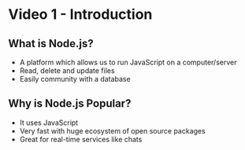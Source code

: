 # Video 1 - Introduction

## What is Node.js?

* A platform which allows us to run JavaScript on a computer/server
* Read, delete and update files
* Easily community with a database

## Why is Node.js Popular?
* It uses JavaScript
* Very fast with huge ecosystem of open source packages
* Great for real-time services like chats


<!--stackedit_data:
eyJoaXN0b3J5IjpbLTg4MzA3NDY4NF19
-->